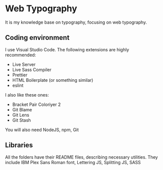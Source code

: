 # Web Typography

It is my knowledge base on typography, focusing on web typography.

## Coding environment

I use Visual Studio Code. The following extensions are highly recommended:
- Live Server
- Live Sass Compiler
- Prettier
- HTML Boilerplate (or something similar)
- eslint

I also like these ones:
- Bracket Pair Coloriyer 2
- Git Blame
- Git Lens
- Git Stash

You will also need NodeJS, npm, Git
## Libraries

All the folders have their README files, describing necessary utilities. They include IBM Plex Sans Roman font, Lettering JS, Splitting JS, SASS